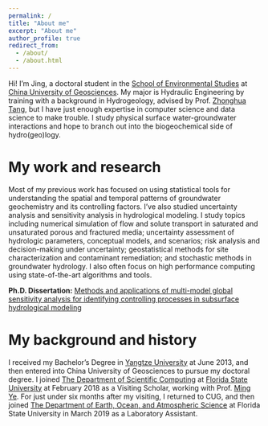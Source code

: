 ```yaml
---
permalink: /
title: "About me"
excerpt: "About me"
author_profile: true
redirect_from: 
  - /about/
  - /about.html
---
```


Hi! I’m Jing, a doctoral  student in the [School of Environmental Studies](https://ses.cug.edu.cn/) at [China University of Geosciences](https://www.cug.edu.cn/). My major is Hydraulic Engineering by training with a background in  Hydrogeology, advised by Prof. [Zhonghua Tang](https://ses.cug.edu.cn/info/1124/1787.htm), but I have just enough expertise in computer science and data science to make trouble.  I study physical surface water-groundwater interactions and hope to branch out into the biogeochemical side of hydro(geo)logy. 

My work and research
======
Most of my previous work has focused on using statistical tools for understanding the spatial and temporal patterns of groundwater geochemistry and its controlling factors. I’ve also studied uncertainty analysis and sensitivity analysis in hydrological modeling. I study topics including numerical simulation of flow and solute transport in saturated and unsaturated porous and fractured media; uncertainty assessment of hydrologic parameters, conceptual models, and scenarios; risk analysis and decision-making under uncertainty;
geostatistical methods for site characterization and contaminant remediation; and stochastic methods in groundwater hydrology. I also often focus on high performance computing using state-of-the-art algorithms and tools.

**Ph.D. Dissertation:** [Methods and applications of multi-model global sensitivity analysis for identifying controlling processes in subsurface hydrological modeling](../Thesis.pdf)

My background and history
======
I received my Bachelor’s Degree in [Yangtze University](http://yangtzeu.edu.cn/) at June 2013, and then entered into China University of Geosciences to pursue my doctoral degree. I joined [The Department of Scientific Computing](https://www.sc.fsu.edu/) at [Florida State University](https://www.fsu.edu/) at February 2018 as a Visiting Scholar, working with Prof. [Ming Ye](https://people.sc.fsu.edu/~mye/). For just under six months after my visiting, I returned to CUG, and then joined [The Department of Earth, Ocean, and Atmospheric Science](https://www.eoas.fsu.edu/) at Florida State University in March 2019 as a Laboratory Assistant.
